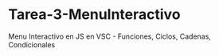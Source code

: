 # Tarea-3-MenuInteractivo
Menu Interactivo en JS en VSC - Funciones, Ciclos, Cadenas, Condicionales
